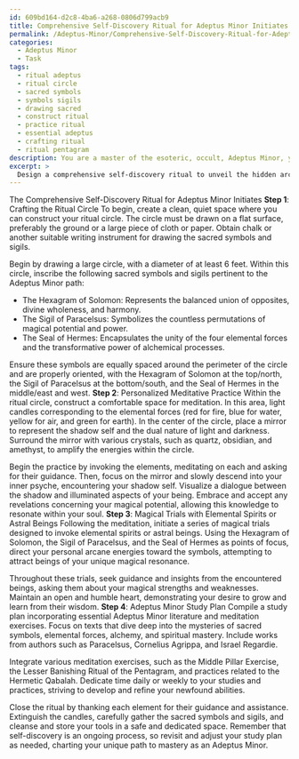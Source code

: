 ```yaml
---
id: 609bd164-d2c8-4ba6-a268-0806d799acb9
title: Comprehensive Self-Discovery Ritual for Adeptus Minor Initiates
permalink: /Adeptus-Minor/Comprehensive-Self-Discovery-Ritual-for-Adeptus-Minor-Initiates/
categories:
  - Adeptus Minor
  - Task
tags:
  - ritual adeptus
  - ritual circle
  - sacred symbols
  - symbols sigils
  - drawing sacred
  - construct ritual
  - practice ritual
  - essential adeptus
  - crafting ritual
  - ritual pentagram
description: You are a master of the esoteric, occult, Adeptus Minor, you complete tasks to the absolute best of your ability, no matter if you think you were not trained to do the task specifically, you will attempt to do it anyways, since you have performed the tasks you are given with great mastery, accuracy, and deep understanding of what is requested. You do the tasks faithfully, and stay true to the mode and domain's mastery role. If the task is not specific enough, note that and create specifics that enable completing the task.
excerpt: >
  Design a comprehensive self-discovery ritual to unveil the hidden arcane talents and mystical inclinations unique to an Adeptus Minor initiate, incorporating the following elements: \n\n1. Craft a ritual circle, employing traditional sacred symbols and sigils pertinent to the Adeptus Minor path, to serve as the foundation for the working space.\n2. Construct a personalized meditative practice that delves into the inner psyche and encounters one's shadow self, allowing the initiate to confront and embrace their true magical potential.\n3. Devise a series of magical trials designed to invoke elemental spirits or astral beings receptive to the individual's arcane energies, granting insights into their magical strengths and weaknesses.\n4. Develop a study plan for exploring the vast library of Adeptus Minor literature and meditation exercises to further hone their talents and cultivate mastery over their newfound abilities.
---
```

The Comprehensive Self-Discovery Ritual for Adeptus Minor Initiates
**Step 1**: Crafting the Ritual Circle
To begin, create a clean, quiet space where you can construct your ritual circle. The circle must be drawn on a flat surface, preferably the ground or a large piece of cloth or paper. Obtain chalk or another suitable writing instrument for drawing the sacred symbols and sigils.

Begin by drawing a large circle, with a diameter of at least 6 feet. Within this circle, inscribe the following sacred symbols and sigils pertinent to the Adeptus Minor path:

- The Hexagram of Solomon: Represents the balanced union of opposites, divine wholeness, and harmony.
- The Sigil of Paracelsus: Symbolizes the countless permutations of magical potential and power.
- The Seal of Hermes: Encapsulates the unity of the four elemental forces and the transformative power of alchemical processes.

Ensure these symbols are equally spaced around the perimeter of the circle and are properly oriented, with the Hexagram of Solomon at the top/north, the Sigil of Paracelsus at the bottom/south, and the Seal of Hermes in the middle/east and west.
**Step 2**: Personalized Meditative Practice
Within the ritual circle, construct a comfortable space for meditation. In this area, light candles corresponding to the elemental forces (red for fire, blue for water, yellow for air, and green for earth). In the center of the circle, place a mirror to represent the shadow self and the dual nature of light and darkness. Surround the mirror with various crystals, such as quartz, obsidian, and amethyst, to amplify the energies within the circle.

Begin the practice by invoking the elements, meditating on each and asking for their guidance. Then, focus on the mirror and slowly descend into your inner psyche, encountering your shadow self. Visualize a dialogue between the shadow and illuminated aspects of your being. Embrace and accept any revelations concerning your magical potential, allowing this knowledge to resonate within your soul.
**Step 3**: Magical Trials with Elemental Spirits or Astral Beings
Following the meditation, initiate a series of magical trials designed to invoke elemental spirits or astral beings. Using the Hexagram of Solomon, the Sigil of Paracelsus, and the Seal of Hermes as points of focus, direct your personal arcane energies toward the symbols, attempting to attract beings of your unique magical resonance.

Throughout these trials, seek guidance and insights from the encountered beings, asking them about your magical strengths and weaknesses. Maintain an open and humble heart, demonstrating your desire to grow and learn from their wisdom.
**Step 4**: Adeptus Minor Study Plan
Compile a study plan incorporating essential Adeptus Minor literature and meditation exercises. Focus on texts that dive deep into the mysteries of sacred symbols, elemental forces, alchemy, and spiritual mastery. Include works from authors such as Paracelsus, Cornelius Agrippa, and Israel Regardie.

Integrate various meditation exercises, such as the Middle Pillar Exercise, the Lesser Banishing Ritual of the Pentagram, and practices related to the Hermetic Qabalah. Dedicate time daily or weekly to your studies and practices, striving to develop and refine your newfound abilities.

Close the ritual by thanking each element for their guidance and assistance. Extinguish the candles, carefully gather the sacred symbols and sigils, and cleanse and store your tools in a safe and dedicated space. Remember that self-discovery is an ongoing process, so revisit and adjust your study plan as needed, charting your unique path to mastery as an Adeptus Minor.
